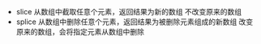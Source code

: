 - slice
    从数组中截取任意个元素，返回结果为新的数组
    不改变原来的数组
- splice
    从数组中删除任意个元素，返回结果为被删除元素组成的新数组
    改变原来的数组，会将指定元素从数组中删除